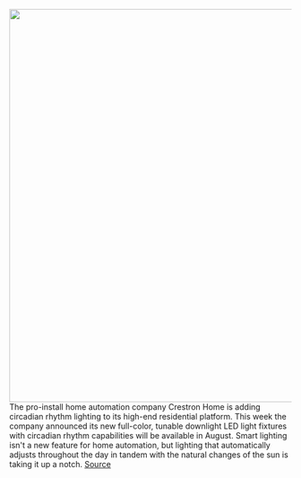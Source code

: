 <img src='https://cdn.vox-cdn.com/thumbor/xtGlrDmb8WY6F9Q8VAOBRQZb8-I=/0x0:2400x2400/1200x800/filters:focal(956x571:1340x955)/cdn.vox-cdn.com/uploads/chorus_image/image/70536142/Crestron_LED_Circadium_Rhythm_Lifestyle_Image.0.jpg' width='700px' /><br/>
The pro-install home automation company Crestron Home is adding circadian rhythm lighting to its high-end residential platform. This week the company announced its new full-color, tunable downlight LED light fixtures with circadian rhythm capabilities will be available in August. Smart lighting isn't a new feature for home automation, but lighting that automatically adjusts throughout the day in tandem with the natural changes of the sun is taking it up a notch.
<a href='https://www.theverge.com/2022/2/22/22945473/crestron-smart-home-circadian-rhythm-lighting-solar-sensor'> Source <a/>